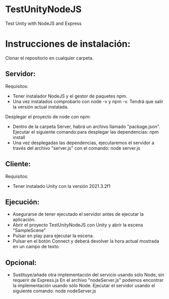 # TestUnityNodeJS
Test Unity with NodeJS and Express

Instrucciones de instalación:
========================================

Clonar el repositorio en cualquier carpeta.

Servidor:
----------

Requisitos:
 - Tener instalador NodeJS y el gestor de paquetes npm.
 - Una vez instalados comprobarlo con node -v y npm -v. Tendrá que salir la versión actual instalada.

Desplegar el proyecto de node con npm:
 - Dentro de la carpeta Server, habrá un archivo llamado "package.json". Ejecutar el siguiente comando para desplegar las dependencias:
    npm install
 - Una vez desplegadas las dependencias, ejecutaremos el servidor a través del archivo "server.js" con el comando:
    node server.js

Cliente:
----------

Requisitos:
 - Tener instalado Unity con la versión 2021.3.2f1




Ejecución:
----------

 - Asegurarse de tener ejecutado el servidor antes de ejecutar la aplicación.
 - Abrir el proyecto TestUnityNodeJS con Unity y abrir la escena "SampleScene"
 - Pulsar en play para ejecutar la escena.
 - Pulsar en el botón Connect y deberá devolver la hora actual mostrada en un campo de texto.


Opcional:
----------
 - Sustituye/añade otra implementación del servicio usando sólo Node, sin requerir de Express.js
    En el archivo "nodeServer.js" podemos encontrar la implementación usando sólo Node. Ejecutar el servidor usando el siguiente comando:
        node nodeServer.js


